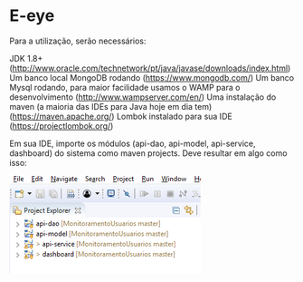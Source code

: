 # E-eye

Para a utilização, serão necessários:

JDK 1.8+ (http://www.oracle.com/technetwork/pt/java/javase/downloads/index.html)
Um banco local MongoDB rodando (https://www.mongodb.com/)
Um banco Mysql rodando, para maior facilidade usamos o WAMP para o desenvolvimento (http://www.wampserver.com/en/)
Uma instalação do maven (a maioria das IDEs para Java hoje em dia tem) (https://maven.apache.org/)
Lombok instalado para sua IDE (https://projectlombok.org/)

Em sua IDE, importe os módulos (api-dao, api-model, api-service, dashboard) do sistema como maven projects. Deve resultar em algo como isso:

![alt text](modulos_eclipse.PNG "Imagem modulos no eclipse")
